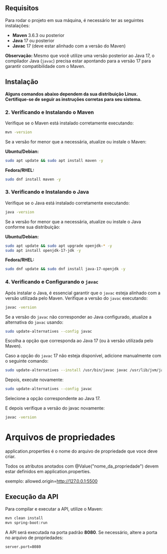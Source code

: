 ## Requisitos

Para rodar o projeto em sua máquina, é necessário ter as seguintes instalações:

- **Maven** 3.6.3 ou posterior
- **Java** 17 ou posterior
- **Javac** 17 (deve estar alinhado com a versão do Maven)

**Observação:** Mesmo que você utilize uma versão posterior ao Java 17, o compilador Java (`javac`) precisa estar
apontando para a versão 17 para garantir compatibilidade com o Maven.

## Instalação

**Alguns comandos abaixo dependem da sua distribuição Linux. Certifique-se de seguir as instruções corretas para
seu sistema.**

### 2. Verificando e Instalando o Maven

Verifique se o Maven está instalado corretamente executando:

```sh
mvn -version
```

Se a versão for menor que a necessária, atualize ou instale o Maven:

**Ubuntu/Debian:**

```sh
sudo apt update && sudo apt install maven -y
```

**Fedora/RHEL:**

```sh
sudo dnf install maven -y
```

### 3. Verificando e Instalando o Java

Verifique se o Java está instalado corretamente executando:

```sh
java -version
```

Se a versão for menor que a necessária, atualize ou instale o Java conforme sua distribuição:

**Ubuntu/Debian:**

```sh
sudo apt update && sudo apt upgrade openjdk-* -y
sudo apt install openjdk-17-jdk -y
```

**Fedora/RHEL:**

```sh
sudo dnf update && sudo dnf install java-17-openjdk -y
```

### 4. Verificando e Configurando o `javac`

Após instalar o Java, é essencial garantir que o `javac` esteja alinhado com a versão utilizada pelo Maven.
Verifique a versão do `javac` executando:

```sh
javac -version
```

Se a versão do `javac` não corresponder ao Java configurado, atualize a alternativa do `javac` usando:

```sh
sudo update-alternatives --config javac
```

Escolha a opção que corresponda ao Java 17 (ou à versão utilizada pelo Maven).

Caso a opção do `javac` 17 não esteja disponível, adicione manualmente com o seguinte comando:

```sh
sudo update-alternatives --install /usr/bin/javac javac /usr/lib/jvm/java-17-openjdk-amd64/bin/javac 100
```

Depois, execute novamente:

```sh
sudo update-alternatives --config javac
```

Selecione a opção correspondente ao Java 17.

E depois verifique a versão do javac novamente:
```sh
javac -version
```

# Arquivos de propriedades
application.properties é o nome do arquivo de propriedade que voce deve criar.

Todos os atributos anotados com @Value("nome_da_propriedade") devem
estar definidos em application.properties.

exemplo: allowed.origin=http://127.0.0.1:5500

## Execução da API

Para compilar e executar a API, utilize o Maven:

```sh
mvn clean install
mvn spring-boot:run
```

A API será executada na porta padrão **8080**. Se necessário, altere a porta no arquivo de propriedades:

```properties
server.port=8080
```

